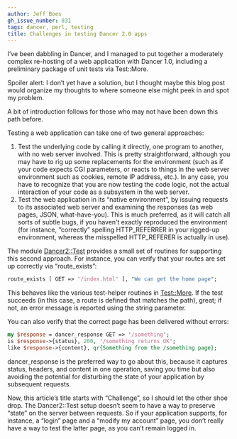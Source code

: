 ```yaml
---
author: Jeff Boes
gh_issue_number: 831
tags: dancer, perl, testing
title: Challenges in testing Dancer 2.0 apps
---
```




I’ve been dabbling in Dancer, and I managed to put together a moderately complex re-hosting of a web application with Dancer 1.0, including a preliminary package of unit tests via Test::More.

Spoiler alert: I don’t yet have a solution, but I thought maybe this blog post would organize my thoughts to where someone else might peek in and spot my problem.

A bit of introduction follows for those who may not have been down this path before.

Testing a web application can take one of two general approaches:

1. Test the underlying code by calling it directly, one program to another, with no web server involved. This is pretty straightforward, although you may have to rig up some replacements for the environment (such as if your code expects CGI parameters, or reacts to things in the web server environment such as cookies, remote IP address, etc.). In any case, you have to recognize that you are now testing the code logic, not the actual interaction of your code as a subsystem in the web server.
1. Test the web application in its “native environment”, by issuing requests to its associated web server and examining the responses (as web pages, JSON, what-have-you). This is much preferred, as it will catch all sorts of subtle bugs, if you haven’t exactly reproduced the environment (for instance, “correctly” spelling HTTP_REFERRER in your rigged-up environment, whereas the misspelled HTTP_REFERER is actually in use).

The module [Dancer2::Test](https://metacpan.org/pod/Dancer2::Test) provides a small set of routines for supporting this second approach. For instance, you can verify that your routes are set up correctly via “route_exists”:

```perl
route_exists [ GET => '/index.html' ], "We can get the home page";
```

This behaves like the various test-helper routines in [Test::More](http://search.cpan.org/~exodist/Test-Simple-1.302136/lib/Test/More.pm). If the test succeeds (in this case, a route is defined that matches the path), great; if not, an error message is reported using the string parameter.

You can also verify that the correct page has been delivered without errors:

```perl
my $response = dancer_response GET => '/something';
is $response->{status}, 200, '/something returns OK';
like $response->{content}, qr{Something from the /something page};
```

dancer_response is the preferred way to go about this, because it captures status, headers, and content in one operation, saving you time but also avoiding the potential for disturbing the state of your application by subsequent requests.

Now, this article’s title starts with “Challenge”, so I should let the other shoe drop. The Dancer2::Test setup doesn’t seem to have a way to preserve “state” on the server between requests. So if your application supports, for instance, a “login” page and a “modify my account” page, you don’t really have a way to test the latter page, as you can’t remain logged in.


